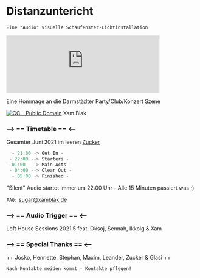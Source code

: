 # Distanzuntericht

`Eine "Audio" visuelle Schaufenster-Lichtinstallation`

<iframe width="80%" height="auto" src="https://www.youtube.com/embed/JbVYMYb_2Nc?controls=0" title="YouTube video player" frameborder="0" allow="accelerometer; autoplay; clipboard-write; encrypted-media; gyroscope; picture-in-picture; web-share" allowfullscreen></iframe>

Eine Hommage an die Darmstädter Party/Club/Konzert Szene

[<img src="https://i.creativecommons.org/p/zero/1.0/88x15.png" alt="CC - Public Domain"/>](https://creativecommons.org/publicdomain/zero/1.0/) Xam Blak
  
### --> == Timetable == <--

Gesamter Juni 2021 im leeren [Zucker](http://zuckersachen.de)

```js
  - 21:00 -> Get In -
 - 22:00 --> Starters -
- 01:00 ---> Main Acts -
 - 04:00 --> Clear Out -
  - 05:00 -> Finished -
```
"Silent" Audio startet immer um 22:00 Uhr - Alle 15 Minuten passiert was ;)

`FAQ:` [sugar@xamblak.de](mailto:sugar[@]xamblak.de)

### --> == Audio Trigger == <--
Loft House Sessions 2021.5 feat. Oksoj, Sennah, Ikkolg & Xam

### --> == Special Thanks == <--
++ Josko, Henriette, Stephan, Maxim, Leander, Zucker & Glasi ++

`Nach Kontakte meiden kommt - Kontakte pflegen!`
